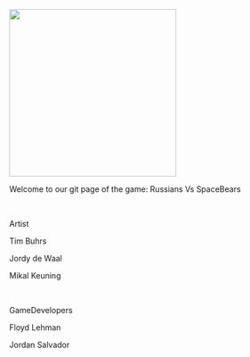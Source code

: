 <img src="http://i.imgur.com/C4h80cE.png" height = 300px;>
<p>Welcome to our git page of the game: Russians Vs SpaceBears</p>
<br>
<p>Artist</p>
<p>Tim Buhrs</p>
<p>Jordy de Waal</p>
<p>Mikal Keuning</p>
<br>
<p>GameDevelopers</p>
<p>Floyd Lehman</p>
<p>Jordan Salvador</p>
